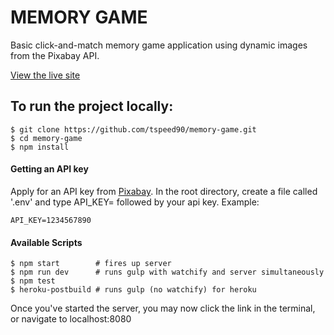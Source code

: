 # MEMORY GAME

Basic click-and-match memory game application using dynamic images from the Pixabay API.

[View the live site](https://memflip.herokuapp.com)

## To run the project locally:

```
$ git clone https://github.com/tspeed90/memory-game.git
$ cd memory-game
$ npm install
```

#### Getting an API key

Apply for an API key from [Pixabay](https://pixabay.com/api/docs/). In the root directory, create a file called '.env' and type API_KEY= followed by your api key. Example:

```
API_KEY=1234567890
```

#### Available Scripts

```
$ npm start        # fires up server
$ npm run dev      # runs gulp with watchify and server simultaneously
$ npm test
$ heroku-postbuild # runs gulp (no watchify) for heroku
```

Once you've started the server, you may now click the link in the terminal, or navigate to localhost:8080
